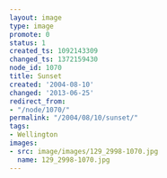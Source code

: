 ```yaml
---
layout: image
type: image
promote: 0
status: 1
created_ts: 1092143309
changed_ts: 1372159430
node_id: 1070
title: Sunset
created: '2004-08-10'
changed: '2013-06-25'
redirect_from:
- "/node/1070/"
permalink: "/2004/08/10/sunset/"
tags:
- Wellington
images:
- src: image/images/129_2998-1070.jpg
  name: 129_2998-1070.jpg
---
```


